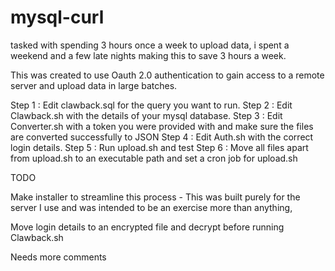 # mysql-curl
tasked with spending 3 hours once a week to upload data, i spent a weekend and a few late nights making this to save 3 hours a week.

This was created to use Oauth 2.0 authentication to gain access to a remote server and upload data in large batches.

Step 1 : Edit clawback.sql for the query you want to run.
Step 2 : Edit Clawback.sh with the details of your mysql database. 
Step 3 : Edit Converter.sh with a token you were provided with and make sure the files are converted successfully to JSON
Step 4 : Edit Auth.sh with the correct login details.
Step 5 : Run upload.sh and test
Step 6 : Move all files apart from upload.sh to an executable path and set a cron job for upload.sh 



TODO 

Make installer to streamline this process - This was built purely for the server I use and was intended to be an exercise more than anything,

Move login details to an encrypted file and decrypt before running Clawback.sh

Needs more comments 

